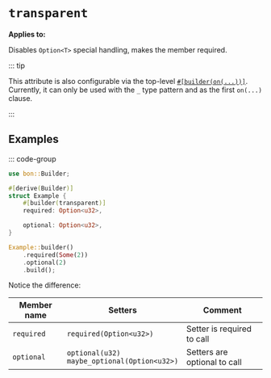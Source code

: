 # `transparent`

**Applies to:** <Badge type="warning" text="struct fields"/> <Badge type="warning" text="function arguments"/> <Badge type="warning" text="method arguments"/>

Disables `Option<T>` special handling, makes the member required.

::: tip

This attribute is also configurable via the top-level [`#[builder(on(...))]`](../top-level/on). Currently, it can only be used with the `_` type pattern and as the first `on(...)` clause.

:::

## Examples

::: code-group

```rust [Struct]
use bon::Builder;

#[derive(Builder)]
struct Example {
    #[builder(transparent)]
    required: Option<u32>,

    optional: Option<u32>,
}

Example::builder()
    .required(Some(2))
    .optional(2)
    .build();
```

Notice the difference:

| Member name | Setters                                          | Comment                      |
| ----------- | ------------------------------------------------ | ---------------------------- |
| `required`  | `required(Option<u32>)`                          | Setter is required to call   |
| `optional`  | `optional(u32)`<br>`maybe_optional(Option<u32>)` | Setters are optional to call |
